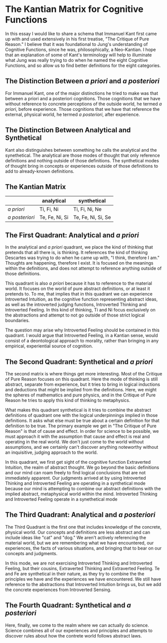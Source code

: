 # The Kantian Matrix for Cognitive Functions

In this essay I would like to share a schema that Immanuel Kant first came up with and used extensively in his first treatise, "The Critique of Pure Reason." I believe that it was foundational to Jung's understanding of Cognitive Functions, since he was, philosophically, a Neo-Kantian. I hope that an explanation of some of Kant's terminology will help to illuminate what Jung was really trying to do when he named the eight Cognitive Functions, and so allow us to find better definitions for the eight categories.

## The Distinction Between *a priori* and *a posteriori*

For Immanuel Kant, one of the major distinctions he tried to make was that between a priori and a posteriori cognitions. Those cognitions that we have without reference to concrete perceptions of the outside world, he termed *a priori*, before experience. Those cognitions that we have that reference the external, physical world, he termed *a posteriori*, after experience.

## The Distinction Between Analytical and Synthetical

Kant also distinguishes between something he calls the analytical and the synethetical. The analytical are those modes of thought that only reference definitions and nothing outside of those definitions. The synthetical modes of thought bring in concepts or experiences outside of those definitions to add to already-known definitions.

## The Kantian Matrix

| | analytical | synthetical |
| ---- | --- | --- |
| *a priori* | Ti, Fi, Ni |  Ti, Fi, Ni, Ne |
| *a posteriori* | Te, Fe, Ni, Si | Te, Fe, Ni, Si, Se |


## The First Quadrant: Analytical and *a priori*

In the analytical and *a priori* quadrant, we place the kind of thinking that pretends that all there is, is thinking. It references the kind of thinking Descartes was trying to do when he came up with, "I think, therefore I am." Thoughts are happening, therefore I exist. It is focused on the meanings within the definitions, and does not attempt to reference anything outside of those definitions.

This quadrant is also *a priori* because it has to reference to the material world. It focuses on the world of pure abstract definitions, or at least it pretends to. To me, that implies that in this quadrant we can experience Introverted Intuition, as the cognitive function representing abstract ideas, as well as the introverted judging functions, Introverted Thinking and Introverted Feeling. In this kind of thinking, Ti and Ni focus exclusively on the abstractions and attempt to not go outside of those strict logical boundaries.

The question may arise why Introverted Feeling should be contained in this quadrant. I would argue that Introverted Feeling, in a Kantian sense, would consist of a deontological approach to morality, rather than bringing in any empirical, experiential source of cognition. 

## The Second Quadrant: Synthetical and *a priori*

The second matrix is where things get more interesting. Most of the Critique of Pure Reason focuses on this quadrant. Here the mode of thinking is still abstract, separate from experience, but it tries to bring in logical inductions and deductions that might be implied from the definitions. Here, we might the spheres of mathematics and pure physics, and in the Critique of Pure Reason he tries to apply this kind of thinking to metaphysics.

What makes this quadrant synthetical is it tries to combine the abstract definitions of quadrant one with the logical underpinnings implied in those definitions. It asks what else must be true about a certain definition for that definition to be true. The primary example we get in "The Critique of Pure Reason" is that of cause and effect. In order for science to be possible, we must approach it with the assumption that cause and effect is real and operating in the real world. We don't just come to the world without assumptions, and we certainly can't discover anything noteworthy without an inquisitive, judging approach to the world.

In this quadrant, we first get sight of the cognitive function Extraverted Intuition, the realm of abstract thought. We go beyond the basic definitions and our mind can roam freely to find logical conclusions that are not immediately apparent. Our judgments arrived at by using Introverted Thinking and Introverted Feeling are operating in a synthetical mode because our mind is attempting to combine our abstract definitions with the implied abstract, metaphysical world within the mind. Introverted Thinking and Introverted Feeling operate in a synethetical mode

## The Third Quadrant: Analytical and *a posteriori*

The Third Quadrant is the first one that includes knowledge of the concrete, physical world. Our concepts and definitions are less abstract and can include ideas like "cat" and "dog." We aren't actively referencing the material world, but we are remembering what we have encountered, our experiences, the facts of various situations, and bringing that to bear on our concepts and judgments.

In this mode, we are not exercising Introverted Thinking and Introverted Feeling, but their cousins, Extraverted Thinking and Extraverted Feeling. Te and Fe are synthetical in their nature, as they try to combine the the principles we have and the experiences we have encountered. We still have reference to the abstractions that Introverted Intuition brings us, but we add the concrete experiences from Introverted Sensing.

## The Fourth Quadrant: Synthetical and *a posteriori*

Here, finally, we come to the realm where we can actually do science. Science combines all of our experiences and principles and attempts to discover rules about how the contrete world follows abstract laws.
